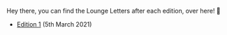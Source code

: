 Hey there, you can find the Lounge Letters after each edition, over here! 🙂

- [Edition 1](https://dscmbcet.com/lounge/edition_one.html) (5th March 2021)

